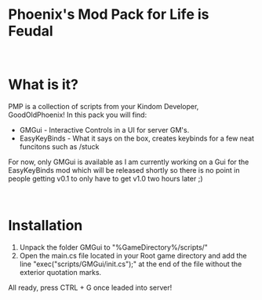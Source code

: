 # Phoenix's Mod Pack for Life is Feudal

<br>

# What is it?
PMP is a collection of scripts from your Kindom Developer, GoodOldPhoenix! In this pack you will find:
+ GMGui - Interactive Controls in a UI for server GM's.
+ EasyKeyBinds - What it says on the box, creates keybinds for a few neat funcitons such as /stuck

For now, only GMGui is available as I am currently working on a Gui for the EasyKeyBinds mod which will be released shortly so there is no point in people getting v0.1 to only have to get v1.0 two hours later ;)

<br> 

# Installation

1. Unpack the folder GMGui to "%GameDirectory%/scripts/"
2. Open the main.cs file located in your Root game directory and add the line "exec("scripts/GMGui/init.cs");" at the end of the file without the exterior quotation marks. 

All ready, press CTRL + G once leaded into server! 

